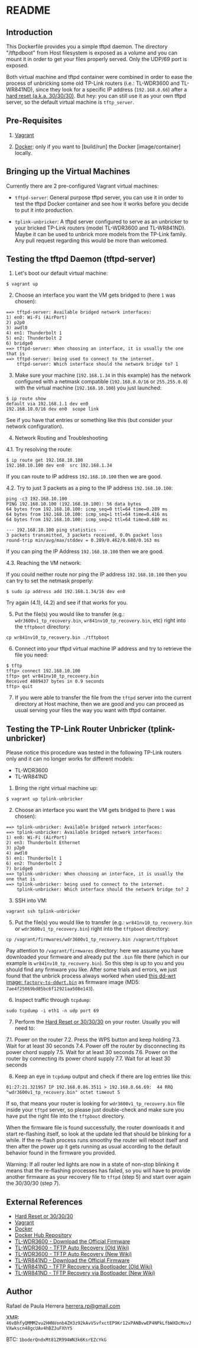 # README

## Introduction

This Dockerfile provides you a simple tftpd daemon. The directory "/tftpdboot" from Host filesystem is exposed as a volume and you can mount it in order to get your files properly served. Only the UDP/69 port is exposed.

Both virtual machine and tftpd container were combined in order to ease the process of unbricking some old TP-Link routers (i.e.: TL-WDR3600 and TL-WR841ND), since they look for a specific IP address (`192.168.0.66`) after a [hard reset (a.k.a. 30/30/30)](https://www.dd-wrt.com/wiki/index.php/Hard_reset_or_30/30/30). But hey: you can still use it as your own tftpd server, so the default virtual machine is `tftp_server`.

## Pre-Requisites

1. [Vagrant](https://www.vagrantup.com/)

2. [Docker](https://www.docker.com/): only if you want to [build/run] the Docker [image/container] locally.

## Bringing up the Virtual Machines

Currently there are 2 pre-configured Vagrant virtual machines:

- `tftpd-server`: General purpose tftpd server, you can use it in order to test the tftpd Docker container and see how it works before you decide to put it into production.

- `tplink-unbricker`: A tftpd server configured to serve as an unbricker to your bricked TP-Link routers (model TL-WDR3600 and TL-WR841ND). Maybe it can be used to unbrick more models from the TP-Link family. Any pull request regarding this would be more than welcomed.

## Testing the tftpd Daemon (tftpd-server)

1. Let's boot our default virtual machine:

```
$ vagrant up
```

2. Choose an interface you want the VM gets bridged to (here `1` was chosen):

```
==> tftpd-server: Available bridged network interfaces:
1) en0: Wi-Fi (AirPort)
2) p2p0
3) awdl0
4) en1: Thunderbolt 1
5) en2: Thunderbolt 2
6) bridge0
==> tftpd-server: When choosing an interface, it is usually the one that is
==> tftpd-server: being used to connect to the internet.
    tftpd-server: Which interface should the network bridge to? 1
```

3. Make sure your machine (`192.168.1.34` in this example) has the network configured with a netmask compatible (`192.168.0.0/16` or `255.255.0.0`) with the virtual machine (`192.168.10.100`) you just launched:

```
$ ip route show
default via 192.168.1.1 dev en0
192.168.10.0/16 dev en0  scope link
```

See if you have that entries or something like this (but consider your network configuration).

4. Network Routing and Troubleshooting

  4.1. Try resolving the route:

```
$ ip route get 192.168.10.100
192.168.10.100 dev en0  src 192.168.1.34
```

If you can route to IP address `192.168.10.100` then we are good.

  4.2. Try to just 3 packets as a ping to the IP address `192.168.10.100`:

```
ping -c3 192.168.10.100
PING 192.168.10.100 (192.168.10.100): 56 data bytes
64 bytes from 192.168.10.100: icmp_seq=0 ttl=64 time=0.289 ms
64 bytes from 192.168.10.100: icmp_seq=1 ttl=64 time=0.416 ms
64 bytes from 192.168.10.100: icmp_seq=2 ttl=64 time=0.680 ms

--- 192.168.10.100 ping statistics ---
3 packets transmitted, 3 packets received, 0.0% packet loss
round-trip min/avg/max/stddev = 0.289/0.462/0.680/0.163 ms
```

If you can ping the IP Address `192.168.10.100` then we are good.

  4.3. Reaching the VM network:

If you could neither route nor ping the IP address `192.168.10.100` then you can try to set the netmask properly:

```
$ sudo ip address add 192.168.1.34/16 dev en0
```

Try again (4.1), (4.2) and see if that works for you.

5. Put the file(s) you would like to transfer (e.g.: `wdr3600v1_tp_recovery.bin`, `wr841nv10_tp_recovery.bin`, etc) right into the `tftpboot` directory:

```
cp wr841nv10_tp_recovery.bin ./tftpboot
```

6. Connect into your tftpd virtual machine IP address and try to retrieve the file you need:

```
$ tftp
tftp> connect 192.168.10.100
tftp> get wr841nv10_tp_recovery.bin
Received 4089437 bytes in 0.9 seconds
tftp> quit
```

7. If you were able to transfer the file from the `tftpd` server into the current directory at Host machine, then we are good and you can proceed as usual serving your files the way you want with tftpd container.

## Testing the TP-Link Router Unbricker (tplink-unbricker)

Please notice this procedure was tested in the following TP-Link routers only and it can no longer works for different models:

- TL-WDR3600
- TL-WR841ND

1. Bring the right virtual machine up:

```
$ vagrant up tplink-unbricker
```

2. Choose an interface you want the VM gets bridged to (here `1` was chosen):

```
==> tplink-unbricker: Available bridged network interfaces:
==> tplink-unbricker: Available bridged network interfaces:
1) en0: Wi-Fi (AirPort)
2) en3: Thunderbolt Ethernet
3) p2p0
4) awdl0
5) en1: Thunderbolt 1
6) en2: Thunderbolt 2
7) bridge0
==> tplink-unbricker: When choosing an interface, it is usually the one that is
==> tplink-unbricker: being used to connect to the internet.
    tplink-unbricker: Which interface should the network bridge to? 2
```

3. SSH into VM:

```
vagrant ssh tplink-unbricker
```

5. Put the file(s) you would like to transfer (e.g.: `wr841nv10_tp_recovery.bin` or `wdr3600v1_tp_recovery.bin`) right into the `tftpboot` directory:

```
cp /vagrant/firmwares/wdr3600v1_tp_recovery.bin /vagrant/tftpboot
```

Pay attention to `/vagrant/firmwares` directory: here we assume you have downloaded your firmware and already put the `.bin` file there (which in our example is `wr841nv10_tp_recovery.bin`). So this step is up to you and you should find any firmware you like. After some trials and errors, we just found that the unbrick process always worked when used [this dd-wrt image: `factory-to-ddwrt.bin`](https://www.dd-wrt.com/routerdb/de/download/TP-Link/TL-WDR3600/v1.x/factory-to-ddwrt.bin/4129) as firmware image (MD5: `7ae4f25869bd85bc6f12921aa508e143`).

6. Inspect traffic through `tcpdump`:

```
sudo tcpdump -i eth1 -n udp port 69
```

7. Perform the [Hard Reset or 30/30/30](https://www.dd-wrt.com/wiki/index.php/Hard_reset_or_30/30/30) on your router. Usually you will need to:

7.1. Power on the router
7.2. Press the WPS button and keep holding
7.3. Wait for at least 30 seconds
7.4. Power off the router by disconnecting its power chord supply
7.5. Wait for at least 30 seconds
7.6. Power on the router by connecting its power chord supply
7.7. Wait for at least 30 seconds

8. Keep an eye in `tcpdump` output and check if there are log entries like this:

```
01:27:21.321957 IP 192.168.0.86.3511 > 192.168.0.66.69:  44 RRQ "wdr3600v1_tp_recovery.bin" octet timeout 5
```

If so, that means your router is looking for `wdr3600v1_tp_recovery.bin` file inside your `tftpd` server, so please just double-check and make sure you have put the right file into the `tftpboot` directory.

When the firmware file is found successfully, the router downloads it and start re-flashing itself, so look at the update led that should be blinking for a while. If the re-flash process runs smootlhy the router will reboot itself and then after the power up it gets running as usual according to the default behavior found in the firmware you provided.

Warning: If all router led lights are now in a state of non-stop blinking it means that the re-flashing processes has failed, so you will have to provide another firmware as your recovery file to `tftpd` (step 5) and start over again the 30/30/30 (step 7).

## External References

 - [Hard Reset or 30/30/30](https://www.dd-wrt.com/wiki/index.php/Hard_reset_or_30/30/30)
 - [Vagrant](https://www.vagrantup.com/)
 - [Docker](https://www.docker.com/)
 - [Docker Hub Repository](https://hub.docker.com/r/herrera/tftpd/)
 - [TL-WDR3600 - Download the Official Firmware](https://www.tp-link.com/br/download/TL-WDR3600.html#Firmware)
 - [TL-WDR3600 - TFTP Auto Recovery (Old Wiki)](https://wiki.openwrt.org/toh/tp-link/tl-wdr3600#tftp_auto_recovery_in_revision_15)
 - [TL-WDR3600 - TFTP Auto Recovery (New Wiki)](https://openwrt.org/toh/tp-link/tl-wdr3600#tftp_auto_recovery_in_revision_15)
 - [TL-WR841ND - Download the Official Firmware](https://www.tp-link.com/br/download/TL-WR841ND.html#Firmware)
 - [TL-WR841ND - TFTP Recovery via Bootloader (Old Wiki)](https://wiki.openwrt.org/toh/tp-link/tl-wr841nd#tftp_recovery_via_bootloader_for_v8_v9_v10_v11_v12)
 - [TL-WR841ND - TFTP Recovery via Bootloader (New Wiki)](https://openwrt.org/toh/tp-link/tl-wr841nd#tftp_recovery_via_bootloader_for_v8_v9_v10_v11_v12)

## Author

Rafael de Paula Herrera [<herrera.rp@gmail.com>](mailto:herrera.rp@gmail.com)

XMR: `46vBhfyQMMM2vu2HHNVonb4ZH3z92kAvVSvfxctEP9Kr12xPANBvwEP4NPkLfbWXDcMsvJVXwkscn48gcUAv4hBZJuFXhYS`

BTC: `1boderQndxMt81ZR994WN3k6KsrEZcYkG`
